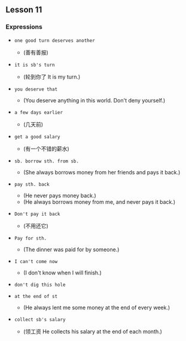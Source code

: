 ## Lesson 11

### Expressions

- `one good turn deserves another`
  - (善有善报)

- `it is sb's turn`
  - (轮到你了 It is my turn.)

- `you deserve that`
  - (You deserve anything in this world. Don't deny yourself.)

- `a few days earlier`
  - (几天前)

- `get a good salary`
  - (有一个不错的薪水)

- `sb. borrow sth. from sb.`
  - (She always borrows money from her friends and pays it back.)

- `pay sth. back`
  - (He never pays money back.)
  - (He always borrows money from me, and never pays it back.)

- `Don't pay it back`
  - (不用还它)

- `Pay for sth.`
  - (The dinner was paid for by someone.)

- `I can't come now`
  - (I don't know when I will finish.)

- `don't dig this hole`

- `at the end of st`
  - (He always lent me some money at the end of every week.)

- `collect sb's salary`
  - (领工资 He collects his salary at the end of each month.)